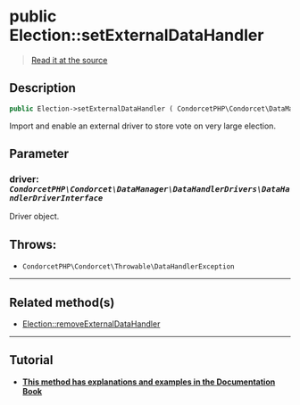 # public Election::setExternalDataHandler

> [Read it at the source](https://github.com/julien-boudry/Condorcet/blob/master/src/Election.php#L450)

## Description    

```php
public Election->setExternalDataHandler ( CondorcetPHP\Condorcet\DataManager\DataHandlerDrivers\DataHandlerDriverInterface $driver ): static
```

Import and enable an external driver to store vote on very large election.

## Parameter

### **driver:** *`CondorcetPHP\Condorcet\DataManager\DataHandlerDrivers\DataHandlerDriverInterface`*   
Driver object.    


## Throws:   

* ```CondorcetPHP\Condorcet\Throwable\DataHandlerException``` 

---------------------------------------

## Related method(s)      

* [Election::removeExternalDataHandler](/Docs/api-reference/Election%20Class/Election--removeExternalDataHandler.md)    

---------------------------------------

## Tutorial

* **[This method has explanations and examples in the Documentation Book](https://www.condorcet.io/3.AsPhpLibrary/7.GoFurther/GetStarteToHandleMillionsOfVotes)**    
